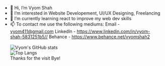 - 👋 Hi, I’m Vyom Shah
- 👀 I’m interested in Website Developement, UI/UX Designing, Freelancing
- 🌱 I’m currently learning react to improve my web dev skills
- 📫 To contact me use the following mediums: 
     Email - vyom411@gmail.com
     Linkedln - https://www.linkedin.com/in/vyom-shah-5831251b5//
     Behance - https://www.behance.net/vyomshah2
     <br/>
     <br/>![Vyom's GitHub stats](https://github-readme-stats.vercel.app/api?username=Vyom555&show_icons=true&theme=tokyonight)
     <br/>![Top Langs](https://github-readme-stats.vercel.app/api/top-langs/?username=Vyom555&layout=compact&theme=tokyonight)
<br/>Thanks for the visit Bye!                    

<!---
Vyom555/Vyom555 is a ✨ special ✨ repository because its `README.md` (this file) appears on your GitHub profile.
You can click the Preview link to take a look at your changes.
--->
